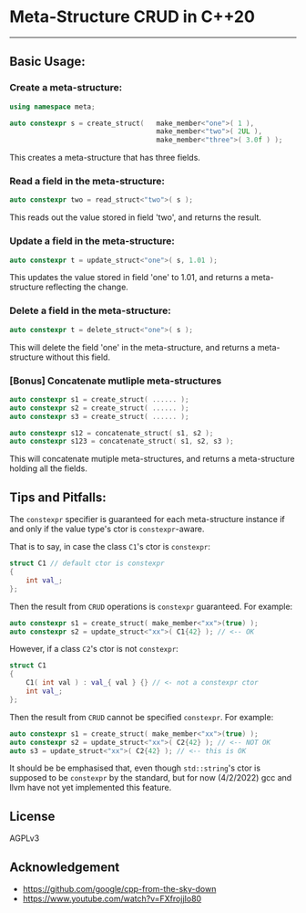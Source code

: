 # Meta-Structure CRUD in C++20

------

## Basic Usage:

### Create a meta-structure:

```cpp
using namespace meta;

auto constexpr s = create_struct(   make_member<"one">( 1 ),
                                    make_member<"two">( 2UL ),
                                    make_member<"three">( 3.0f ) );
```

This creates a meta-structure that has three fields.

### Read a field in the meta-structure:

```cpp
auto constexpr two = read_struct<"two">( s );
```

This reads out the value stored in field 'two', and returns the result.

### Update a field in the meta-structure:

```cpp
auto constexpr t = update_struct<"one">( s, 1.01 );
```

This updates the value stored in field 'one' to 1.01, and returns a meta-structure reflecting the change.


### Delete a field in the meta-structure:

```cpp
auto constexpr t = delete_struct<"one">( s );
```

This will delete the field 'one' in the meta-structure, and returns a meta-structure without this field.


### [Bonus] Concatenate mutliple meta-structures

```cpp
auto constexpr s1 = create_struct( ...... );
auto constexpr s2 = create_struct( ...... );
auto constexpr s3 = create_struct( ...... );

auto constexpr s12 = concatenate_struct( s1, s2 );
auto constexpr s123 = concatenate_struct( s1, s2, s3 );
```

This will concatenate mutiple meta-structures, and returns a meta-structure holding all the fields.

## Tips and Pitfalls:

The `constexpr` specifier is guaranteed for each meta-structure instance if and only if the value type's ctor is `constexpr`-aware.

That is to say, in case the class `C1`'s ctor is `constexpr`:

```cpp
struct C1 // default ctor is constexpr
{
    int val_;
};
```

Then the result from `CRUD` operations is `constexpr` guaranteed. For example:

```cpp
auto constexpr s1 = create_struct( make_member<"xx">(true) );
auto constexpr s2 = update_struct<"xx">( C1{42} ); // <-- OK
```

However, if a class `C2`'s ctor is not `constexpr`:

```cpp
struct C1
{
    C1( int val ) : val_{ val } {} // <- not a constexpr ctor
    int val_;
};
```

Then the result from `CRUD` cannot be specified `constexpr`. For example:

```cpp
auto constexpr s1 = create_struct( make_member<"xx">(true) );
auto constexpr s2 = update_struct<"xx">( C2{42} ); // <-- NOT OK
auto s3 = update_struct<"xx">( C2{42} ); // <-- this is OK
```

It should be be emphasised that, even though `std::string`'s ctor is supposed to be `constexpr` by the standard, but for now (4/2/2022) gcc and llvm have not yet implemented this feature.



## License

AGPLv3


## Acknowledgement

- <https://github.com/google/cpp-from-the-sky-down>
- <https://www.youtube.com/watch?v=FXfrojjIo80>



